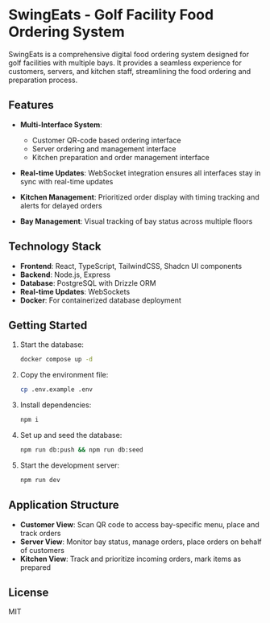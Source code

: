 # SwingEats - Golf Facility Food Ordering System

SwingEats is a comprehensive digital food ordering system designed for golf facilities with multiple bays. It provides a seamless experience for customers, servers, and kitchen staff, streamlining the food ordering and preparation process.

## Features

- **Multi-Interface System**:
  - Customer QR-code based ordering interface
  - Server ordering and management interface
  - Kitchen preparation and order management interface

- **Real-time Updates**: WebSocket integration ensures all interfaces stay in sync with real-time updates

- **Kitchen Management**: Prioritized order display with timing tracking and alerts for delayed orders

- **Bay Management**: Visual tracking of bay status across multiple floors

## Technology Stack

- **Frontend**: React, TypeScript, TailwindCSS, Shadcn UI components
- **Backend**: Node.js, Express
- **Database**: PostgreSQL with Drizzle ORM
- **Real-time Updates**: WebSockets
- **Docker**: For containerized database deployment

## Getting Started

1. Start the database:
   ```bash
   docker compose up -d
   ```
2. Copy the environment file:
   ```bash
   cp .env.example .env
   ```
3. Install dependencies:
   ```bash
   npm i
   ```
4. Set up and seed the database:
   ```bash
   npm run db:push && npm run db:seed
   ```
5. Start the development server:
   ```bash
   npm run dev
   ```

## Application Structure

- **Customer View**: Scan QR code to access bay-specific menu, place and track orders
- **Server View**: Monitor bay status, manage orders, place orders on behalf of customers
- **Kitchen View**: Track and prioritize incoming orders, mark items as prepared

## License

MIT